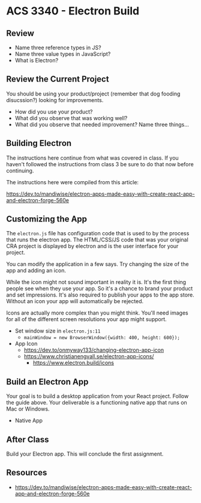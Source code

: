 # ACS 3340 - Electron Build

<!-- > -->

## Review

- Name three reference types in JS? 
- Name three value types in JavaScript?
- What is Electron?

<!-- > -->

## Review the Current Project

You should be using your product/project (remember that dog fooding disucssion?) looking for improvements. 

<!-- > -->

- How did you use your product? 
- What did you observe that was working well?
- What did you observe that needed improvement? Name three things...

<!-- > -->

## Building Electron

<!-- > -->

The instructions here continue from what was covered in class. If you haven't followed the instructions from class 3 be sure to do that now before continuing. 

<!-- > -->

The instructions here were compiled from this article:

https://dev.to/mandiwise/electron-apps-made-easy-with-create-react-app-and-electron-forge-560e

<!-- > -->

## Customizing the App

<!-- > -->

The `electron.js` file has configuration code that is used to by the process that runs the electron app. The HTML/CSS/JS code that was your original CRA project is displayed by electron and is the user interface for your project.

<!-- > -->

You can modify the application in a few says. Try changing the size of the app and adding an icon. 

<!-- > -->

While the icon might not sound important in reality it is. It's the first thing people see when they use your app. So it's a chance to brand your product and set impressions. It's also required to publish your apps to the app store. Without an icon your app will automatically be rejected. 

<!-- > -->

Icons are actually more complex than you might think. You'll need images for all of the different screen resolutions your app might support. 

- Set window size in `electron.js:11`
	- `mainWindow = new BrowserWindow({width: 400, height: 600});`
- App Icon
	- https://dev.to/onmyway133/changing-electron-app-icon
  - https://www.christianengvall.se/electron-app-icons/
	- https://www.electron.build/icons

<!-- > -->
	
## Build an Electron App

<!-- > -->

Your goal is to build a desktop application from your React project. Follow the guide above. Your deliverable is a functioning native app that runs on Mac or Windows. 

- Native App

<!-- > -->

## After Class

Build your Electron app. This will conclude the first assignment. 

<!-- > -->

## Resources

- https://dev.to/mandiwise/electron-apps-made-easy-with-create-react-app-and-electron-forge-560e
